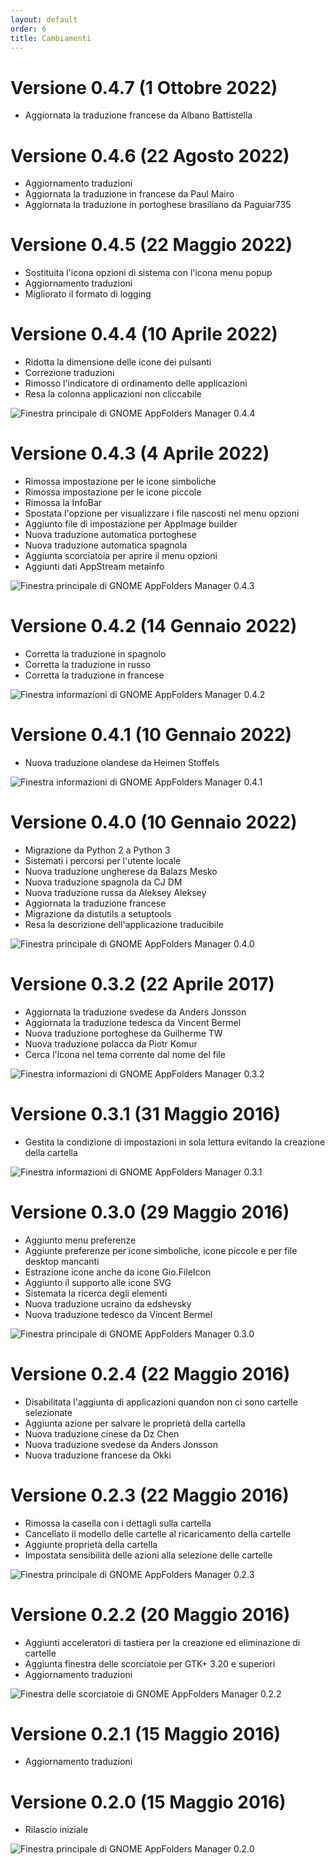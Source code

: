 ```yaml
---
layout: default
order: 6
title: Cambiamenti
---
```

# Versione 0.4.7 (1 Ottobre 2022)
* Aggiornata la traduzione francese da Albano Battistella

# Versione 0.4.6 (22 Agosto 2022)
* Aggiornamento traduzioni
* Aggiornata la traduzione in francese da Paul Mairo
* Aggiornata la traduzione in portoghese brasiliano da Paguiar735

# Versione 0.4.5 (22 Maggio 2022)
* Sostituita l'icona opzioni di sistema con l'icona menu popup
* Aggiornamento traduzioni
* Migliorato il formato di logging

# Versione 0.4.4 (10 Aprile 2022)
* Ridotta la dimensione delle icone dei pulsanti
* Correzione traduzioni
* Rimosso l'indicatore di ordinamento delle applicazioni
* Resa la colonna applicazioni non cliccabile

![Finestra principale di GNOME AppFolders Manager 0.4.4](/resources/gnome-appfolders-manager/archive/v0.4.4/italian/main.png)

# Versione 0.4.3 (4 Aprile 2022)
* Rimossa impostazione per le icone simboliche
* Rimossa impostazione per le icone piccole
* Rimossa la InfoBar
* Spostata l'opzione per visualizzare i file nascosti nel menu opzioni
* Aggiunto file di impostazione per AppImage builder
* Nuova traduzione automatica portoghese
* Nuova traduzione automatica spagnola
* Aggiunta scorciatoia per aprire il menu opzioni
* Aggiunti dati AppStream metainfo

![Finestra principale di GNOME AppFolders Manager 0.4.3](/resources/gnome-appfolders-manager/archive/v0.4.3/italian/main.png)

# Versione 0.4.2 (14 Gennaio 2022)
* Corretta la traduzione in spagnolo
* Corretta la traduzione in russo
* Corretta la traduzione in francese

![Finestra informazioni di GNOME AppFolders Manager 0.4.2](/resources/gnome-appfolders-manager/archive/v0.4.2/italian/about.png)

# Versione 0.4.1 (10 Gennaio 2022)
* Nuova traduzione olandese da Heimen Stoffels

![Finestra informazioni di GNOME AppFolders Manager 0.4.1](/resources/gnome-appfolders-manager/archive/v0.4.1/italian/about.png)

# Versione 0.4.0 (10 Gennaio 2022)
* Migrazione da Python 2 a Python 3
* Sistemati i percorsi per l'utente locale
* Nuova traduzione ungherese da Balazs Mesko
* Nuova traduzione spagnola da CJ DM
* Nuova traduzione russa da Aleksey Aleksey
* Aggiornata la traduzione francese
* Migrazione da distutils a setuptools
* Resa la descrizione dell'applicazione traducibile

![Finestra principale di GNOME AppFolders Manager 0.4.0](/resources/gnome-appfolders-manager/archive/v0.4.0/italian/main.png)

# Versione 0.3.2 (22 Aprile 2017)
* Aggiornata la traduzione svedese da Anders Jonsson
* Aggiornata la traduzione tedesca da Vincent Bermel
* Nuova traduzione portoghese da Guilherme TW
* Nuova traduzione polacca da Piotr Komur
* Cerca l'icona nel tema corrente dal nome del file

![Finestra informazioni di GNOME AppFolders Manager 0.3.2](/resources/gnome-appfolders-manager/archive/v0.3.2/italian/about.png)

# Versione 0.3.1 (31 Maggio 2016)
* Gestita la condizione di impostazioni in sola lettura evitando la creazione della cartella

![Finestra informazioni di GNOME AppFolders Manager 0.3.1](/resources/gnome-appfolders-manager/archive/v0.3.1/italian/about.png)

# Versione 0.3.0 (29 Maggio 2016)

* Aggiunto menu preferenze
* Aggiunte preferenze per icone simboliche, icone piccole e per file desktop mancanti
* Estrazione icone anche da icone Gio.FileIcon
* Aggiunto il supporto alle icone SVG
* Sistemata la ricerca degli elementi
* Nuova traduzione ucraino da edshevsky
* Nuova traduzione tedesco da Vincent Bermel

![Finestra principale di GNOME AppFolders Manager 0.3.0](/resources/gnome-appfolders-manager/archive/v0.3.0/italian/main.png)

# Versione 0.2.4 (22 Maggio 2016)

* Disabilitata l'aggiunta di applicazioni quandon non ci sono cartelle selezionate
* Aggiunta azione per salvare le propriet&agrave; della cartella
* Nuova traduzione cinese da Dz Chen
* Nuova traduzione svedese da Anders Jonsson
* Nuova traduzione francese da Okki

# Versione 0.2.3 (22 Maggio 2016)

* Rimossa la casella con i dettagli sulla cartella
* Cancellato il modello delle cartelle al ricaricamento della cartelle
* Aggiunte propriet&agrave; della cartella
* Impostata sensibilit&agrave; delle azioni alla selezione delle cartelle

![Finestra principale di GNOME AppFolders Manager 0.2.3](/resources/gnome-appfolders-manager/archive/v0.2.3/italian/main.png)

# Versione 0.2.2 (20 Maggio 2016)

* Aggiunti acceleratori di tastiera per la creazione ed eliminazione di cartelle
* Aggiunta finestra delle scorciatoie per GTK+ 3.20 e superiori
* Aggiornamento traduzioni

![Finestra delle scorciatoie di GNOME AppFolders Manager 0.2.2](/resources/gnome-appfolders-manager/archive/v0.2.2/italian/shortcuts.png)

# Versione 0.2.1 (15 Maggio 2016)

* Aggiornamento traduzioni

# Versione 0.2.0 (15 Maggio 2016)

* Rilascio iniziale

![Finestra principale di GNOME AppFolders Manager 0.2.0](/resources/gnome-appfolders-manager/archive/v0.2.0/italian/main.png)
